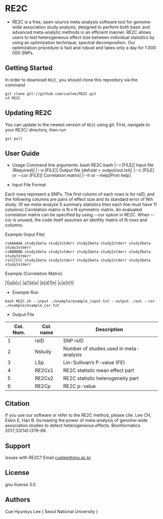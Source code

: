 # RE2C

- RE2C is a free, open-source meta-analysis software tool for genome-wide association study analysis, designed to perform both basic and advanced meta-analytic methods in an efficient manner. RE2C allows users to test heterogeneous effect size between individual statistics by using an optimization technique, spectral decomposition. Our optimization procedure is fast and robust and takes only a day for 1 000 000 SNPs.

## Getting Started

In order to download `RE2C`, you should clone this repository via the command
```
git clone git://github.com/cuelee/RE2C.git
cd RE2C
```

## Updating RE2C
You can update to the newest version of `RE2C` using git. First, navigate to your RE2C/ directory, then run
```
git pull
```

## User Guide
- Usage 
Command line arguments: bash RE2C.bash
|--i [FILE]| Input file (Required)|
|--o [FILE]| Output file (defulat = output/out.txt)|
|--c [FILE] or --cor [FILE]| Correlation matrix|
|--h or --help|Print help|

- Input File Format 

Each rows represent a SNPs. The first column of each rows is for rsID, and the following columns are pairs of effect size and its standard error of Nth study. (If we meta-analyze 5 summary statistics then each line must have 11 columns)
Correlation matrix is N x N symmetric matrix. An evaluated correlation matrix can be specified by using --cor option in RE2C. When --cor is unused, the code itself assumes an identity matrix of N rows and columns.

Example (Input File)
```
rsAAAAAA study1beta study1stderr study2beta study2stderr study3beta study3stderr
rsBBBBBB study1beta study1stderr study2beta study2stderr study3beta study3stderr
rsCCCCCC study1beta study1stderr study2beta study2stderr study3beta study3stderr
```
Example (Correlation Matrix)

|1|a|b|c|
|a|1|d|e|
|b|d|1|h|
|c|e|h|1|

- Example Run
```
bash RE2C.sh --input ./example/example_input.txt --output ./out --cor ./example/example_cor.txt
```

- Output File

|Col. Num.|Col. name|Description|
|---|---|---|
|1|rsID|SNP rsID|
|2|Nstudy|Number of studies used in meta-analysis|
|3|LSp|Lin-Sullivan’s P-value (FE)|
|4|RE2Cs1|RE2C statistic mean effect part|
|5|RE2Cs2|RE2C statistic heterogeneity part|
|6|RE2Cp|RE2C p-value|



## Citation

If you use our software or refer to the RE2C method, please cite.
Lee CH, Eskin E, Han B. Increasing the power of meta-analysis of genome-wide association studies to detect heterogeneous effects. Bioinformatics. 2017;33(14):i379–88. 

## Support

Issues with RE2C? Email cuelee@snu.ac.kr

## License 

gnu license 3.0

## Authors

Cue Hyunkyu Lee ( Seoul National University )

